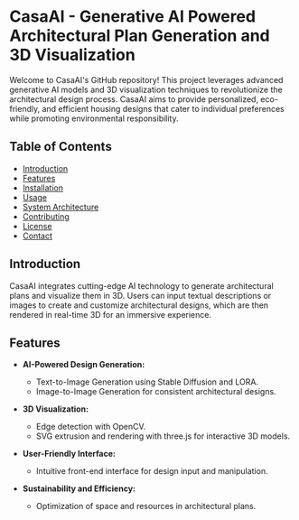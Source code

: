 # CasaAI - Generative AI Powered Architectural Plan Generation and 3D Visualization

Welcome to CasaAI's GitHub repository! This project leverages advanced generative AI models and 3D visualization techniques to revolutionize the architectural design process. CasaAI aims to provide personalized, eco-friendly, and efficient housing designs that cater to individual preferences while promoting environmental responsibility.

## Table of Contents

- [Introduction](#introduction)
- [Features](#features)
- [Installation](#installation)
- [Usage](#usage)
- [System Architecture](#system-architecture)
- [Contributing](#contributing)
- [License](#license)
- [Contact](#contact)

## Introduction

CasaAI integrates cutting-edge AI technology to generate architectural plans and visualize them in 3D. Users can input textual descriptions or images to create and customize architectural designs, which are then rendered in real-time 3D for an immersive experience.

## Features

- **AI-Powered Design Generation:**
  - Text-to-Image Generation using Stable Diffusion and LORA.
  - Image-to-Image Generation for consistent architectural designs.
  
- **3D Visualization:**
  - Edge detection with OpenCV.
  - SVG extrusion and rendering with three.js for interactive 3D models.
  
- **User-Friendly Interface:**
  - Intuitive front-end interface for design input and manipulation.
  
- **Sustainability and Efficiency:**
  - Optimization of space and resources in architectural plans.
